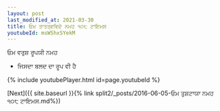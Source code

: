 ```yaml
---
layout: post
last_modified_at: 2021-03-30
title: ਓਮ ਤਾਤਤ੍ਵਵਿਦੇ ਨਮਹ ੧੦੮ ਟਾਇਮਸ
youtubeId: msWShxSYekM
---
```

 
 
 ਓਮ ਵਰੁਸ਼ ਰੂਪਯੀ ਨਮਹ  
 
 -  ਜਿਸਦਾ ਬਲਦ ਦਾ ਰੂਪ ਵੀ ਹੈ 
 
  
 
  
 
 
 
 
 
 


{% include youtubePlayer.html id=page.youtubeId %}
 
[Next]({{ site.baseurl }}{% link  split2/_posts/2016-06-05-ਓਮ ਤੁਸ਼ਟਾਯਾ ਨਮਹ ੧੦੮ ਟਾਇਮਸ.md%})
 
